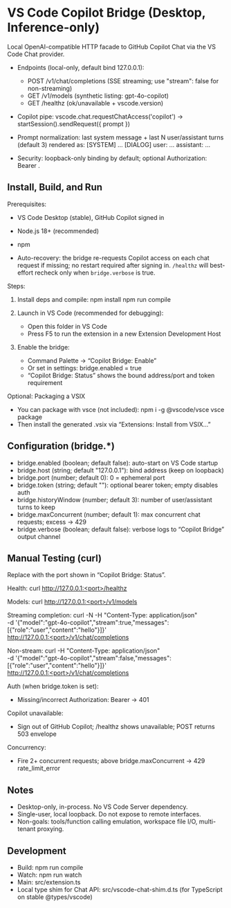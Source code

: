 # VS Code Copilot Bridge (Desktop, Inference-only)

Local OpenAI-compatible HTTP facade to GitHub Copilot Chat via the VS Code Chat provider.

- Endpoints (local-only, default bind 127.0.0.1):
  - POST /v1/chat/completions (SSE streaming; use "stream": false for non-streaming)
  - GET /v1/models (synthetic listing: gpt-4o-copilot)
  - GET /healthz (ok/unavailable + vscode.version)

- Copilot pipe: vscode.chat.requestChatAccess('copilot') → startSession().sendRequest({ prompt })

- Prompt normalization: last system message + last N user/assistant turns (default 3) rendered as:
  [SYSTEM]
  …
  [DIALOG]
  user: …
  assistant: …

- Security: loopback-only binding by default; optional Authorization: Bearer <token>.

## Install, Build, and Run

Prerequisites:
- VS Code Desktop (stable), GitHub Copilot signed in
- Node.js 18+ (recommended)
- npm

- Auto-recovery: the bridge re-requests Copilot access on each chat request if missing; no restart required after signing in. `/healthz` will best-effort recheck only when `bridge.verbose` is true.




Steps:
1) Install deps and compile:
   npm install
   npm run compile

2) Launch in VS Code (recommended for debugging):
   - Open this folder in VS Code
   - Press F5 to run the extension in a new Extension Development Host

3) Enable the bridge:
   - Command Palette → “Copilot Bridge: Enable”
   - Or set in settings: bridge.enabled = true
   - “Copilot Bridge: Status” shows the bound address/port and token requirement

Optional: Packaging a VSIX
- You can package with vsce (not included):
  npm i -g @vscode/vsce
  vsce package
- Then install the generated .vsix via “Extensions: Install from VSIX…”

## Configuration (bridge.*)

- bridge.enabled (boolean; default false): auto-start on VS Code startup
- bridge.host (string; default "127.0.0.1"): bind address (keep on loopback)
- bridge.port (number; default 0): 0 = ephemeral port
- bridge.token (string; default ""): optional bearer token; empty disables auth
- bridge.historyWindow (number; default 3): number of user/assistant turns to keep
- bridge.maxConcurrent (number; default 1): max concurrent chat requests; excess → 429
- bridge.verbose (boolean; default false): verbose logs to “Copilot Bridge” output channel

## Manual Testing (curl)

Replace <port> with the port shown in “Copilot Bridge: Status”.

Health:
curl http://127.0.0.1:<port>/healthz

Models:
curl http://127.0.0.1:<port>/v1/models

Streaming completion:
curl -N -H "Content-Type: application/json" \
  -d '{"model":"gpt-4o-copilot","stream":true,"messages":[{"role":"user","content":"hello"}]}' \
  http://127.0.0.1:<port>/v1/chat/completions

Non-stream:
curl -H "Content-Type: application/json" \
  -d '{"model":"gpt-4o-copilot","stream":false,"messages":[{"role":"user","content":"hello"}]}' \
  http://127.0.0.1:<port>/v1/chat/completions

Auth (when bridge.token is set):
- Missing/incorrect Authorization: Bearer <token> → 401

Copilot unavailable:
- Sign out of GitHub Copilot; /healthz shows unavailable; POST returns 503 envelope

Concurrency:
- Fire 2+ concurrent requests; above bridge.maxConcurrent → 429 rate_limit_error

## Notes

- Desktop-only, in-process. No VS Code Server dependency.
- Single-user, local loopback. Do not expose to remote interfaces.
- Non-goals: tools/function calling emulation, workspace file I/O, multi-tenant proxying.

## Development

- Build: npm run compile
- Watch: npm run watch
- Main: src/extension.ts
- Local type shim for Chat API: src/vscode-chat-shim.d.ts (for TypeScript on stable @types/vscode)
